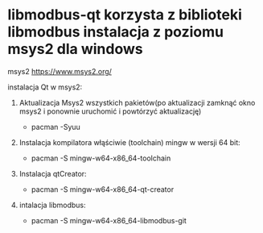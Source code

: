 # libmodbus-qt korzysta z biblioteki libmodbus instalacja z poziomu msys2 dla windows
msys2 https://www.msys2.org/

instalacja Qt w msys2:
1. Aktualizacja Msys2 wszystkich pakietów(po aktualizacji zamknąć okno msys2 i ponownie uruchomić i powtórzyć aktualizację)
    - pacman -Syuu 

2. Instalacja kompilatora włąściwie (toolchain) mingw w wersji 64 bit:
    - pacman -S  mingw-w64-x86_64-toolchain

3. Instalacja qtCreator:
    - pacman -S  mingw-w64-x86_64-qt-creator

4. intalacja libmodbus:
    - pacman -S mingw-w64-x86_64-libmodbus-git
